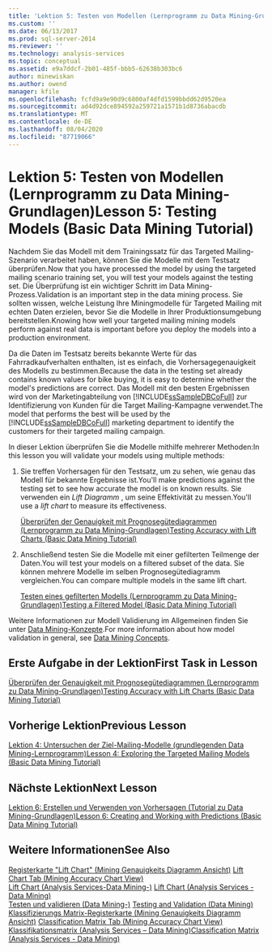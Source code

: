 ```yaml
---
title: 'Lektion 5: Testen von Modellen (Lernprogramm zu Data Mining-Grundlagen) | Microsoft-Dokumentation'
ms.custom: ''
ms.date: 06/13/2017
ms.prod: sql-server-2014
ms.reviewer: ''
ms.technology: analysis-services
ms.topic: conceptual
ms.assetid: e9a7ddcf-2b01-485f-bbb5-62638b303bc6
author: minewiskan
ms.author: owend
manager: kfile
ms.openlocfilehash: fcfd9a9e90d9c6800af4dfd1599bbdd62d9520ea
ms.sourcegitcommit: ad4d92dce894592a259721a1571b1d8736abacdb
ms.translationtype: MT
ms.contentlocale: de-DE
ms.lasthandoff: 08/04/2020
ms.locfileid: "87719066"
---
```

# <a name="lesson-5-testing-models-basic-data-mining-tutorial"></a><span data-ttu-id="4cfd9-102">Lektion 5: Testen von Modellen (Lernprogramm zu Data Mining-Grundlagen)</span><span class="sxs-lookup"><span data-stu-id="4cfd9-102">Lesson 5: Testing Models (Basic Data Mining Tutorial)</span></span>
  <span data-ttu-id="4cfd9-103">Nachdem Sie das Modell mit dem Trainingssatz für das Targeted Mailing-Szenario verarbeitet haben, können Sie die Modelle mit dem Testsatz überprüfen.</span><span class="sxs-lookup"><span data-stu-id="4cfd9-103">Now that you have processed the model by using the targeted mailing scenario training set, you will test your models against the testing set.</span></span> <span data-ttu-id="4cfd9-104">Die Überprüfung ist ein wichtiger Schritt im Data Mining-Prozess.</span><span class="sxs-lookup"><span data-stu-id="4cfd9-104">Validation is an important step in the data mining process.</span></span> <span data-ttu-id="4cfd9-105">Sie sollten wissen, welche Leistung Ihre Miningmodelle für Targeted Mailing mit echten Daten erzielen, bevor Sie die Modelle in Ihrer Produktionsumgebung bereitstellen.</span><span class="sxs-lookup"><span data-stu-id="4cfd9-105">Knowing how well your targeted mailing mining models perform against real data is important before you deploy the models into a production environment.</span></span>  
  
 <span data-ttu-id="4cfd9-106">Da die Daten im Testsatz bereits bekannte Werte für das Fahrradkaufverhalten enthalten, ist es einfach, die Vorhersagegenauigkeit des Modells zu bestimmen.</span><span class="sxs-lookup"><span data-stu-id="4cfd9-106">Because the data in the testing set already contains known values for bike buying, it is easy to determine whether the model's predictions are correct.</span></span> <span data-ttu-id="4cfd9-107">Das Modell mit den besten Ergebnissen wird von der Marketingabteilung von [!INCLUDE[ssSampleDBCoFull](../includes/sssampledbcofull-md.md)] zur Identifizierung von Kunden für die Target Mailing-Kampagne verwendet.</span><span class="sxs-lookup"><span data-stu-id="4cfd9-107">The model that performs the best will be used by the [!INCLUDE[ssSampleDBCoFull](../includes/sssampledbcofull-md.md)] marketing department to identify the customers for their targeted mailing campaign.</span></span>  
  
 <span data-ttu-id="4cfd9-108">In dieser Lektion überprüfen Sie die Modelle mithilfe mehrerer Methoden:</span><span class="sxs-lookup"><span data-stu-id="4cfd9-108">In this lesson you will validate your models using multiple methods:</span></span>  
  
1.  <span data-ttu-id="4cfd9-109">Sie treffen Vorhersagen für den Testsatz, um zu sehen, wie genau das Modell für bekannte Ergebnisse ist.</span><span class="sxs-lookup"><span data-stu-id="4cfd9-109">You'll make predictions against the testing set to see how accurate the model is on known results.</span></span> <span data-ttu-id="4cfd9-110">Sie verwenden ein *Lift Diagramm* , um seine Effektivität zu messen.</span><span class="sxs-lookup"><span data-stu-id="4cfd9-110">You'll use a *lift chart* to measure its effectiveness.</span></span>  
  
     [<span data-ttu-id="4cfd9-111">Überprüfen der Genauigkeit mit Prognosegütediagrammen &#40;Lernprogramm zu Data Mining-Grundlagen&#41;</span><span class="sxs-lookup"><span data-stu-id="4cfd9-111">Testing Accuracy with Lift Charts &#40;Basic Data Mining Tutorial&#41;</span></span>](../../2014/tutorials/testing-accuracy-with-lift-charts-basic-data-mining-tutorial.md)  
  
2.  <span data-ttu-id="4cfd9-112">Anschließend testen Sie die Modelle mit einer gefilterten Teilmenge der Daten.</span><span class="sxs-lookup"><span data-stu-id="4cfd9-112">You will test your models on a filtered subset of the data.</span></span> <span data-ttu-id="4cfd9-113">Sie können mehrere Modelle im selben Prognosegütediagramm vergleichen.</span><span class="sxs-lookup"><span data-stu-id="4cfd9-113">You can compare multiple models in the same lift chart.</span></span>  
  
     [<span data-ttu-id="4cfd9-114">Testen eines gefilterten Modells &#40;Lernprogramm zu Data Mining-Grundlagen&#41;</span><span class="sxs-lookup"><span data-stu-id="4cfd9-114">Testing a Filtered Model &#40;Basic Data Mining Tutorial&#41;</span></span>](../../2014/tutorials/testing-a-filtered-model-basic-data-mining-tutorial.md)  
  
 <span data-ttu-id="4cfd9-115">Weitere Informationen zur Modell Validierung im Allgemeinen finden Sie unter [Data Mining-Konzepte](../../2014/analysis-services/data-mining/data-mining-concepts.md).</span><span class="sxs-lookup"><span data-stu-id="4cfd9-115">For more information about how model validation in general, see [Data Mining Concepts](../../2014/analysis-services/data-mining/data-mining-concepts.md).</span></span>  
  
## <a name="first-task-in-lesson"></a><span data-ttu-id="4cfd9-116">Erste Aufgabe in der Lektion</span><span class="sxs-lookup"><span data-stu-id="4cfd9-116">First Task in Lesson</span></span>  
 [<span data-ttu-id="4cfd9-117">Überprüfen der Genauigkeit mit Prognosegütediagrammen &#40;Lernprogramm zu Data Mining-Grundlagen&#41;</span><span class="sxs-lookup"><span data-stu-id="4cfd9-117">Testing Accuracy with Lift Charts &#40;Basic Data Mining Tutorial&#41;</span></span>](../../2014/tutorials/testing-accuracy-with-lift-charts-basic-data-mining-tutorial.md)  
  
## <a name="previous-lesson"></a><span data-ttu-id="4cfd9-118">Vorherige Lektion</span><span class="sxs-lookup"><span data-stu-id="4cfd9-118">Previous Lesson</span></span>  
 [<span data-ttu-id="4cfd9-119">Lektion 4: Untersuchen der Ziel-Mailing-Modelle &#40;grundlegenden Data Mining-Lernprogramm&#41;</span><span class="sxs-lookup"><span data-stu-id="4cfd9-119">Lesson 4: Exploring the Targeted Mailing Models &#40;Basic Data Mining Tutorial&#41;</span></span>](../../2014/tutorials/lesson-4-exploring-the-targeted-mailing-models-basic-data-mining-tutorial.md)  
  
## <a name="next-lesson"></a><span data-ttu-id="4cfd9-120">Nächste Lektion</span><span class="sxs-lookup"><span data-stu-id="4cfd9-120">Next Lesson</span></span>  
 [<span data-ttu-id="4cfd9-121">Lektion 6: Erstellen und Verwenden von Vorhersagen &#40;Tutorial zu Data Mining-Grundlagen&#41;</span><span class="sxs-lookup"><span data-stu-id="4cfd9-121">Lesson 6: Creating and Working with Predictions &#40;Basic Data Mining Tutorial&#41;</span></span>](../../2014/tutorials/lesson-6-creating-and-working-with-predictions-basic-data-mining-tutorial.md)  
  
## <a name="see-also"></a><span data-ttu-id="4cfd9-122">Weitere Informationen</span><span class="sxs-lookup"><span data-stu-id="4cfd9-122">See Also</span></span>  
 <span data-ttu-id="4cfd9-123">[Registerkarte "Lift Chart" &#40;Mining Genauigkeits Diagramm Ansicht&#41;](../../2014/analysis-services/lift-chart-tab-mining-accuracy-chart-view.md) </span><span class="sxs-lookup"><span data-stu-id="4cfd9-123">[Lift Chart Tab &#40;Mining Accuracy Chart View&#41;](../../2014/analysis-services/lift-chart-tab-mining-accuracy-chart-view.md) </span></span>  
 <span data-ttu-id="4cfd9-124">[Lift Chart &#40;Analysis Services-Data Mining-&#41;](../../2014/analysis-services/data-mining/lift-chart-analysis-services-data-mining.md) </span><span class="sxs-lookup"><span data-stu-id="4cfd9-124">[Lift Chart &#40;Analysis Services - Data Mining&#41;](../../2014/analysis-services/data-mining/lift-chart-analysis-services-data-mining.md) </span></span>  
 <span data-ttu-id="4cfd9-125">[Testen und validieren &#40;Data Mining-&#41;](../../2014/analysis-services/data-mining/testing-and-validation-data-mining.md) </span><span class="sxs-lookup"><span data-stu-id="4cfd9-125">[Testing and Validation &#40;Data Mining&#41;](../../2014/analysis-services/data-mining/testing-and-validation-data-mining.md) </span></span>  
 <span data-ttu-id="4cfd9-126">[Klassifizierungs Matrix-Registerkarte &#40;Mining Genauigkeits Diagramm Ansicht&#41;](../../2014/analysis-services/classification-matrix-tab-mining-accuracy-chart-view.md) </span><span class="sxs-lookup"><span data-stu-id="4cfd9-126">[Classification Matrix Tab &#40;Mining Accuracy Chart View&#41;](../../2014/analysis-services/classification-matrix-tab-mining-accuracy-chart-view.md) </span></span>  
 [<span data-ttu-id="4cfd9-127">Klassifikationsmatrix &#40;Analysis Services – Data Mining&#41;</span><span class="sxs-lookup"><span data-stu-id="4cfd9-127">Classification Matrix &#40;Analysis Services - Data Mining&#41;</span></span>](../../2014/analysis-services/data-mining/classification-matrix-analysis-services-data-mining.md)  
  
  
